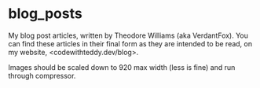 # blog_posts

My blog post articles, written by Theodore Williams (aka VerdantFox).
You can find these articles in their final form as they are intended to
be read, on my website, <codewithteddy.dev/blog>.

Images should be scaled down to 920 max width (less is fine) and run through
compressor.

